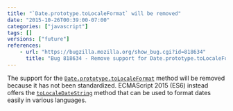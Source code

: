 ```yaml
---
title: "`Date.prototype.toLocaleFormat` will be removed"
date: "2015-10-26T00:39:00-07:00"
categories: ["javascript"]
tags: []
versions: ["future"]
references:
    - url: "https://bugzilla.mozilla.org/show_bug.cgi?id=818634"
      title: "Bug 818634 - Remove support for Date.prototype.toLocaleFormat"
---
```

The support for the [`Date.prototype.toLocaleFormat`](https://developer.mozilla.org/en-US/docs/Web/JavaScript/Reference/Global_Objects/Date/toLocaleFormat) method will be removed because it has not been standardized. ECMAScript 2015 (ES6) instead offers the [`toLocaleDateString`](https://developer.mozilla.org/en-US/docs/Web/JavaScript/Reference/Global_Objects/Date/toLocaleDateString) method that can be used to format dates easily in various languages.
